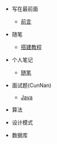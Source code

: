 <!-- _sidebar.md -->

* 写在最前面
  * [前言](README.md)
  
* 随笔
  * [搭建教程](/create_doc/doc.md)
  
* 个人笔记
  - [随笔]()

* 面试题(CunNan)

  - [Java](/interview/javabackend.md)

* 算法

* 设计模式

* 数据库

  
